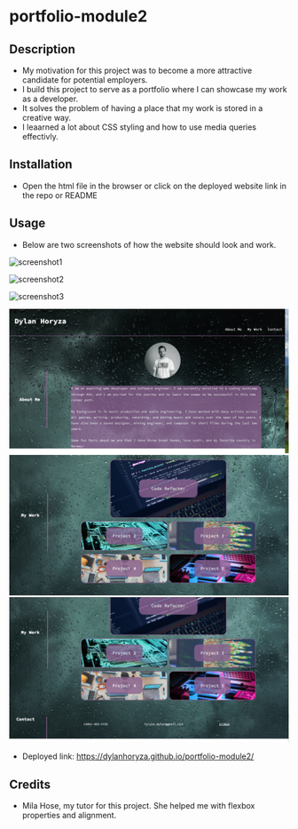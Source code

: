 # portfolio-module2
## Description
- My motivation for this project was to become a more attractive candidate for potential employers.
- I build this project to serve as a portfolio where I can showcase my work as a developer.
- It solves the problem of having a place that my work is stored in a creative way.
- I leaarned a lot about CSS styling and how to use media queries effectivly. 
## Installation
- Open the html file in the browser or click on the deployed website link in the repo or README
## Usage
- Below are two screenshots of how the website should look and work.

![screenshot1](https://github.com/dylanhoryza/portfolio-module2/assets/139261368/7ddc5cca-a0a5-46c2-8f68-01eb924b8a51)
   
![screenshot2](https://github.com/dylanhoryza/portfolio-module2/assets/139261368/a0edf661-8de7-438f-a856-ac2a864cb225)

![screenshot3](https://github.com/dylanhoryza/portfolio-module2/assets/139261368/fb8575d7-1815-430a-8dae-6e4ab4085c48)

   ![screenshot-1](assets/images/screenshot1.png)
   ![screenshot-2](assets/images/screenshot2.png)
   ![screenshot-3](assets/images/screenshot3.png)

- Deployed link:
https://dylanhoryza.github.io/portfolio-module2/



## Credits
- Mila Hose, my tutor for this project. She helped me with flexbox properties and alignment.


